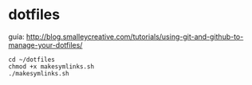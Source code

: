 # dotfiles

guía: http://blog.smalleycreative.com/tutorials/using-git-and-github-to-manage-your-dotfiles/


```
cd ~/dotfiles  
chmod +x makesymlinks.sh  
./makesymlinks.sh
```
